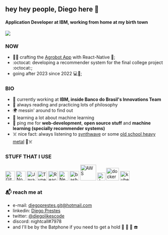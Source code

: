 ## hey hey people, Diego here 👾

#### Application Developer at IBM, working from home at my birth town
<img src="https://images-wixmp-ed30a86b8c4ca887773594c2.wixmp.com/f/9681c698-a17e-4bfb-a563-b4752541a28d/deuovcs-90c70923-0dda-458e-b054-d6397914571e.gif?token=eyJ0eXAiOiJKV1QiLCJhbGciOiJIUzI1NiJ9.eyJzdWIiOiJ1cm46YXBwOjdlMGQxODg5ODIyNjQzNzNhNWYwZDQxNWVhMGQyNmUwIiwiaXNzIjoidXJuOmFwcDo3ZTBkMTg4OTgyMjY0MzczYTVmMGQ0MTVlYTBkMjZlMCIsIm9iaiI6W1t7InBhdGgiOiJcL2ZcLzk2ODFjNjk4LWExN2UtNGJmYi1hNTYzLWI0NzUyNTQxYTI4ZFwvZGV1b3Zjcy05MGM3MDkyMy0wZGRhLTQ1OGUtYjA1NC1kNjM5NzkxNDU3MWUuZ2lmIn1dXSwiYXVkIjpbInVybjpzZXJ2aWNlOmZpbGUuZG93bmxvYWQiXX0.MenWUEh8D_-IuYLpM4S20UqQcUND6lf1TcLtQbtdAI0">

### NOW

- 🌽🌱 crafting the [Agrobot App](https://www.bb.com.br/pbb/pagina-inicial/agronegocios/agronegocio---produtos-e-servicos/aplicativos-agro/agrobot#/) with React-Native 🍑;
- :octocat: developing a recommender system for the final college project :octocat:;
- going after 2023 since 2022 💻📕;

### BIO

- 🏢 currently working at **IBM, inside Banco do Brasil's Innovations Team**
- 🤔 always reading and practicing lots of philosophy 
- 🌍 messin' around to find out
- 🌱 learning a lot about machine learning
- 💬 ping me for **web-development**, **open source stuff** and **machine learning (specially recommender systems)**
- ☠️ nice fact: always listening to [synthwave](https://open.spotify.com/playlist/4IZQI4bDH0XozhY977QzfG?si=2237bc197adb453b) or some [old school heavy metal](https://open.spotify.com/playlist/6Bhs6vLGVW0mauk2jwhBGR?si=78a9d08046f7494f) 👾☠️

### STUFF THAT I USE

<div align="left">
  <img alt="Git" width="30px" src="https://www.vectorlogo.zone/logos/git-scm/git-scm-icon.svg">
  <img alt="NodeJS" width="30px" src="https://camo.githubusercontent.com/288cace72126df58aaeaa75627898785885858d54b03cb15ea3353a515642204/68747470733a2f2f7777772e766563746f726c6f676f2e7a6f6e652f6c6f676f732f6e6f64656a732f6e6f64656a732d69636f6e2e737667">
  <img alt="Javascript" width="30px" src="https://upload.wikimedia.org/wikipedia/commons/thumb/9/99/Unofficial_JavaScript_logo_2.svg/1200px-Unofficial_JavaScript_logo_2.svg.png">
  <img alt="Typescript" width="30px" src="https://www.vectorlogo.zone/logos/typescriptlang/typescriptlang-icon.svg">
  <img  alt="React" width="30px" src="https://www.vectorlogo.zone/logos/reactjs/reactjs-icon.svg">
  <img alt="Next" width="30px" src="https://media.graphassets.com/VKHHNvEETYqZRkqgjybc">
  <img alt="bash script" width="30px" src="https://fiverr-res.cloudinary.com/t_main1,q_auto,f_auto/gigs/104330715/original/cb963e50fcd1b69aafb9ffa3bf2f6e83d9a905ac.png">
  <img alt="AWS" width="50px" src="https://logos-world.net/wp-content/uploads/2021/08/Amazon-Web-Services-AWS-Logo.png">
  <img alt="Jenkins" width="25px" src="https://upload.wikimedia.org/wikipedia/commons/thumb/e/e9/Jenkins_logo.svg/1200px-Jenkins_logo.svg.png">
  <img alt="docker" width="40px" src="https://www.docker.com/wp-content/uploads/2022/03/Moby-logo.png">
  <img alt="kubernetes" width="30px" src="https://sdtimes.com/wp-content/uploads/2017/01/0118.sdt-kubernetes.png">
</div>

### :mailbox_with_mail: reach me at

- e-mail: diegoprestes.git@hotmail.com
- linkedin: [Diego Prestes](https://www.linkedin.com/in/diegolikescode/)
- twitter: [@diegolikescode](https://twitter.com/diegolikescode)
- discord: nightcall#7978
- and I'll be by the Batphone if you need to get a hold :movie_camera: :vhs: 🦇 ☎️
 
